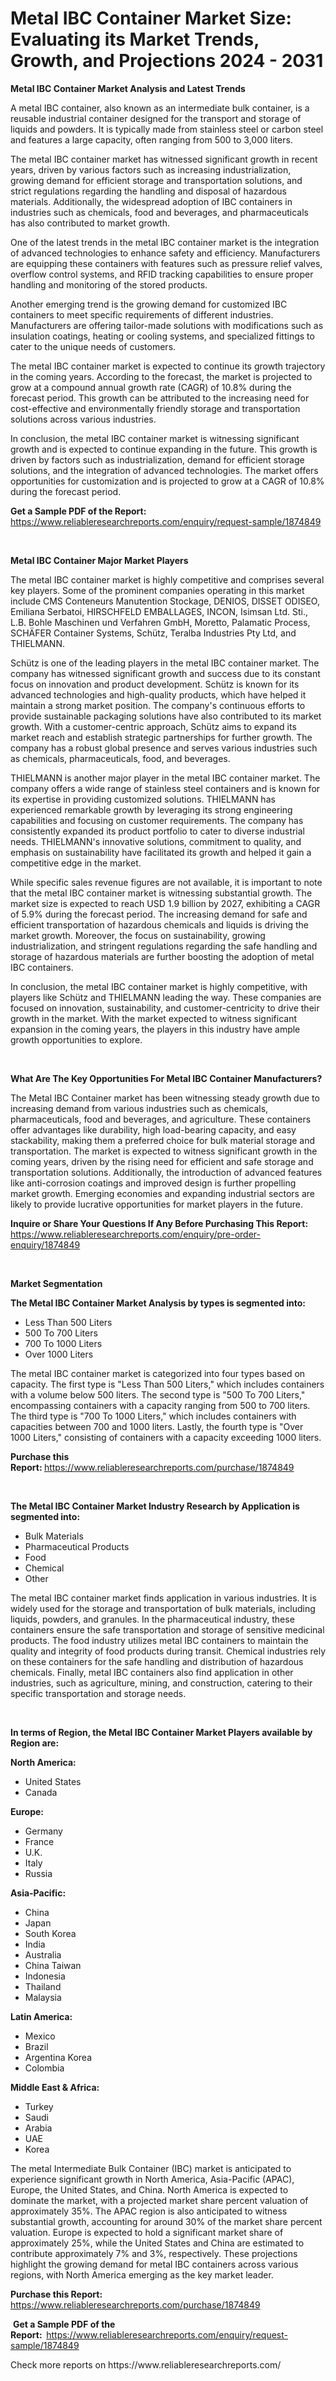 <p><h1>Metal IBC Container Market Size: Evaluating its Market Trends, Growth, and Projections 2024 - 2031</h1></p><p><strong>Metal IBC Container Market Analysis and Latest Trends</strong></p>
<p><p>A metal IBC container, also known as an intermediate bulk container, is a reusable industrial container designed for the transport and storage of liquids and powders. It is typically made from stainless steel or carbon steel and features a large capacity, often ranging from 500 to 3,000 liters.</p><p>The metal IBC container market has witnessed significant growth in recent years, driven by various factors such as increasing industrialization, growing demand for efficient storage and transportation solutions, and strict regulations regarding the handling and disposal of hazardous materials. Additionally, the widespread adoption of IBC containers in industries such as chemicals, food and beverages, and pharmaceuticals has also contributed to market growth.</p><p>One of the latest trends in the metal IBC container market is the integration of advanced technologies to enhance safety and efficiency. Manufacturers are equipping these containers with features such as pressure relief valves, overflow control systems, and RFID tracking capabilities to ensure proper handling and monitoring of the stored products.</p><p>Another emerging trend is the growing demand for customized IBC containers to meet specific requirements of different industries. Manufacturers are offering tailor-made solutions with modifications such as insulation coatings, heating or cooling systems, and specialized fittings to cater to the unique needs of customers.</p><p>The metal IBC container market is expected to continue its growth trajectory in the coming years. According to the forecast, the market is projected to grow at a compound annual growth rate (CAGR) of 10.8% during the forecast period. This growth can be attributed to the increasing need for cost-effective and environmentally friendly storage and transportation solutions across various industries.</p><p>In conclusion, the metal IBC container market is witnessing significant growth and is expected to continue expanding in the future. This growth is driven by factors such as industrialization, demand for efficient storage solutions, and the integration of advanced technologies. The market offers opportunities for customization and is projected to grow at a CAGR of 10.8% during the forecast period.</p></p>
<p><strong>Get a Sample PDF of the Report:&nbsp;</strong> <a href="https://www.reliableresearchreports.com/enquiry/request-sample/1874849">https://www.reliableresearchreports.com/enquiry/request-sample/1874849</a></p>
<p>&nbsp;</p>
<p><strong>Metal IBC Container Major Market Players</strong></p>
<p><p>The metal IBC container market is highly competitive and comprises several key players. Some of the prominent companies operating in this market include CMS Conteneurs Manutention Stockage, DENIOS, DISSET ODISEO, Emiliana Serbatoi, HIRSCHFELD EMBALLAGES, INCON, Isimsan Ltd. Sti., L.B. Bohle Maschinen und Verfahren GmbH, Moretto, Palamatic Process, SCHÄFER Container Systems, Schütz, Teralba Industries Pty Ltd, and THIELMANN.</p><p>Schütz is one of the leading players in the metal IBC container market. The company has witnessed significant growth and success due to its constant focus on innovation and product development. Schütz is known for its advanced technologies and high-quality products, which have helped it maintain a strong market position. The company's continuous efforts to provide sustainable packaging solutions have also contributed to its market growth. With a customer-centric approach, Schütz aims to expand its market reach and establish strategic partnerships for further growth. The company has a robust global presence and serves various industries such as chemicals, pharmaceuticals, food, and beverages.</p><p>THIELMANN is another major player in the metal IBC container market. The company offers a wide range of stainless steel containers and is known for its expertise in providing customized solutions. THIELMANN has experienced remarkable growth by leveraging its strong engineering capabilities and focusing on customer requirements. The company has consistently expanded its product portfolio to cater to diverse industrial needs. THIELMANN's innovative solutions, commitment to quality, and emphasis on sustainability have facilitated its growth and helped it gain a competitive edge in the market.</p><p>While specific sales revenue figures are not available, it is important to note that the metal IBC container market is witnessing substantial growth. The market size is expected to reach USD 1.9 billion by 2027, exhibiting a CAGR of 5.9% during the forecast period. The increasing demand for safe and efficient transportation of hazardous chemicals and liquids is driving the market growth. Moreover, the focus on sustainability, growing industrialization, and stringent regulations regarding the safe handling and storage of hazardous materials are further boosting the adoption of metal IBC containers.</p><p>In conclusion, the metal IBC container market is highly competitive, with players like Schütz and THIELMANN leading the way. These companies are focused on innovation, sustainability, and customer-centricity to drive their growth in the market. With the market expected to witness significant expansion in the coming years, the players in this industry have ample growth opportunities to explore.</p></p>
<p>&nbsp;</p>
<p><strong>What Are The Key Opportunities For Metal IBC Container Manufacturers?</strong></p>
<p><p>The Metal IBC Container market has been witnessing steady growth due to increasing demand from various industries such as chemicals, pharmaceuticals, food and beverages, and agriculture. These containers offer advantages like durability, high load-bearing capacity, and easy stackability, making them a preferred choice for bulk material storage and transportation. The market is expected to witness significant growth in the coming years, driven by the rising need for efficient and safe storage and transportation solutions. Additionally, the introduction of advanced features like anti-corrosion coatings and improved design is further propelling market growth. Emerging economies and expanding industrial sectors are likely to provide lucrative opportunities for market players in the future.</p></p>
<p><strong>Inquire or Share Your Questions If Any Before Purchasing This Report:</strong> <a href="https://www.reliableresearchreports.com/enquiry/pre-order-enquiry/1874849">https://www.reliableresearchreports.com/enquiry/pre-order-enquiry/1874849</a></p>
<p>&nbsp;</p>
<p><strong>Market Segmentation</strong></p>
<p><strong>The Metal IBC Container Market Analysis by types is segmented into:</strong></p>
<p><ul><li>Less Than 500 Liters</li><li>500 To 700 Liters</li><li>700 To 1000 Liters</li><li>Over 1000 Liters</li></ul></p>
<p><p>The metal IBC container market is categorized into four types based on capacity. The first type is "Less Than 500 Liters," which includes containers with a volume below 500 liters. The second type is "500 To 700 Liters," encompassing containers with a capacity ranging from 500 to 700 liters. The third type is "700 To 1000 Liters," which includes containers with capacities between 700 and 1000 liters. Lastly, the fourth type is "Over 1000 Liters," consisting of containers with a capacity exceeding 1000 liters.</p></p>
<p><strong>Purchase this Report:&nbsp;</strong><a href="https://www.reliableresearchreports.com/purchase/1874849">https://www.reliableresearchreports.com/purchase/1874849</a></p>
<p>&nbsp;</p>
<p><strong>The Metal IBC Container Market Industry Research by Application is segmented into:</strong></p>
<p><ul><li>Bulk Materials</li><li>Pharmaceutical Products</li><li>Food</li><li>Chemical</li><li>Other</li></ul></p>
<p><p>The metal IBC container market finds application in various industries. It is widely used for the storage and transportation of bulk materials, including liquids, powders, and granules. In the pharmaceutical industry, these containers ensure the safe transportation and storage of sensitive medicinal products. The food industry utilizes metal IBC containers to maintain the quality and integrity of food products during transit. Chemical industries rely on these containers for the safe handling and distribution of hazardous chemicals. Finally, metal IBC containers also find application in other industries, such as agriculture, mining, and construction, catering to their specific transportation and storage needs.</p></p>
<p>&nbsp;</p>
<p><strong>In terms of Region, the Metal IBC Container Market Players available by Region are:</strong></p>
<p>
    <p> <strong> North America: </strong>
        <ul>
            <li>United States</li>
            <li>Canada</li>
        </ul>
        </p> 
    <p> <strong> Europe: </strong>
        <ul>
            <li>Germany</li>
            <li>France</li>
            <li>U.K.</li>
            <li>Italy</li>
            <li>Russia</li>
        </ul>
        </p> 
    <p> <strong> Asia-Pacific: </strong>
        <ul>
            <li>China</li>
            <li>Japan</li>
            <li>South Korea</li>
            <li>India</li>
            <li>Australia</li>
            <li>China Taiwan</li>
            <li>Indonesia</li>
            <li>Thailand</li>
            <li>Malaysia</li>
        </ul>
        </p> 
    <p> <strong> Latin America: </strong>
        <ul>
            <li>Mexico</li>
            <li>Brazil</li>
            <li>Argentina Korea</li>
            <li>Colombia</li>
        </ul>
        </p> 
    <p> <strong> Middle East & Africa: </strong>
        <ul>
            <li>Turkey</li>
            <li>Saudi</li>
            <li>Arabia</li>
            <li>UAE</li>
            <li>Korea</li>
        </ul>
    </p>
    </p>
<p><p>The metal Intermediate Bulk Container (IBC) market is anticipated to experience significant growth in North America, Asia-Pacific (APAC), Europe, the United States, and China. North America is expected to dominate the market, with a projected market share percent valuation of approximately 35%. The APAC region is also anticipated to witness substantial growth, accounting for around 30% of the market share percent valuation. Europe is expected to hold a significant market share of approximately 25%, while the United States and China are estimated to contribute approximately 7% and 3%, respectively. These projections highlight the growing demand for metal IBC containers across various regions, with North America emerging as the key market leader.</p></p>
<p><strong>Purchase this Report: </strong><a href="https://www.reliableresearchreports.com/purchase/1874849">https://www.reliableresearchreports.com/purchase/1874849</a></p>
<p>&nbsp;<strong>Get a Sample PDF of the Report:&nbsp;&nbsp;</strong><a href="https://www.reliableresearchreports.com/enquiry/request-sample/1874849">https://www.reliableresearchreports.com/enquiry/request-sample/1874849</a></p>
<p><strong></strong></p>
<p>Check more reports on https://www.reliableresearchreports.com/</p>
